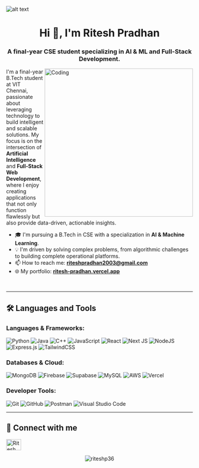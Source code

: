 ![alt text](https://user-images.githubusercontent.com/74038190/213910845-af37a709-8995-40d6-be59-724526e3c3d7.gif)

<h1 align="center">Hi 👋, I'm Ritesh Pradhan</h1>
<h3 align="center">A final-year CSE student specializing in AI & ML and Full-Stack Development.</h3>
<img align="right" alt="Coding" width="400" src="https://cdn.dribbble.com/users/605032/screenshots/3196252/media/aa96d6f1e953e30284f28e1add8b3ad2.gif">

<p>
  I'm a final-year B.Tech student at VIT Chennai, passionate about leveraging technology to build intelligent and scalable solutions. My focus is on the intersection of <b>Artificial Intelligence</b> and <b>Full-Stack Web Development</b>, where I enjoy creating applications that not only function flawlessly but also provide data-driven, actionable insights.
</p>

- 🎓 I'm pursuing a B.Tech in CSE with a specialization in **AI & Machine Learning**.
- 💡 I'm driven by solving complex problems, from algorithmic challenges to building complete operational platforms.
- 📫 How to reach me: **riteshpradhan2003@gmail.com**
- 🌐 My portfolio: **[ritesh-pradhan.vercel.app](https://ritesh-pradhan.vercel.app/)**

<br/>

---

## 🛠️ Languages and Tools

### Languages & Frameworks:
![Python](https://img.shields.io/badge/python-3670A0?style=for-the-badge&logo=python&logoColor=ffdd54)
![Java](https://img.shields.io/badge/java-%23ED8B00.svg?style=for-the-badge&logo=openjdk&logoColor=white)
![C++](https://img.shields.io/badge/c++-%2300599C.svg?style=for-the-badge&logo=c%2B%2B&logoColor=white)
![JavaScript](https://img.shields.io/badge/javascript-%23323330.svg?style=for-the-badge&logo=javascript&logoColor=%23F7DF1E)
![React](https://img.shields.io/badge/react-%2320232a.svg?style=for-the-badge&logo=react&logoColor=%2361DAFB)
![Next JS](https://img.shields.io/badge/Next-black?style=for-the-badge&logo=next.js&logoColor=white)
![NodeJS](https://img.shields.io/badge/node.js-6DA55F?style=for-the-badge&logo=node.js&logoColor=white)
![Express.js](https://img.shields.io/badge/express.js-%23404d59.svg?style=for-the-badge&logo=express&logoColor=%2361DAFB)
![TailwindCSS](https://img.shields.io/badge/tailwindcss-%2338B2AC.svg?style=for-the-badge&logo=tailwind-css&logoColor=white)

### Databases & Cloud:
![MongoDB](https://img.shields.io/badge/MongoDB-%234ea94b.svg?style=for-the-badge&logo=mongodb&logoColor=white)
![Firebase](https://img.shields.io/badge/firebase-%23039BE5.svg?style=for-the-badge&logo=firebase)
![Supabase](https://img.shields.io/badge/Supabase-3ECF8E?style=for-the-badge&logo=supabase&logoColor=white)
![MySQL](https://img.shields.io/badge/mysql-%2300f.svg?style=for-the-badge&logo=mysql&logoColor=white)
![AWS](https://img.shields.io/badge/AWS-%23FF9900.svg?style=for-the-badge&logo=amazon-aws&logoColor=white)
![Vercel](https://img.shields.io/badge/vercel-%23000000.svg?style=for-the-badge&logo=vercel&logoColor=white)

### Developer Tools:
![Git](https://img.shields.io/badge/git-%23F05033.svg?style=for-the-badge&logo=git&logoColor=white)
![GitHub](https://img.shields.io/badge/github-%23121011.svg?style=for-the-badge&logo=github&logoColor=white)
![Postman](https://img.shields.io/badge/Postman-FF6C37?style=for-the-badge&logo=postman&logoColor=white)
![Visual Studio Code](https://img.shields.io/badge/Visual%20Studio%20Code-0078d7.svg?style=for-the-badge&logo=visual-studio-code&logoColor=white)
<br/>

---

## 🔗 Connect with me

<p align="left">
  <a href="https://linkedin.com/in/ritesh-pradhan-220301256" target="blank"><img align="center" src="https://raw.githubusercontent.com/rahuldkjain/github-profile-readme-generator/master/src/images/icons/Social/linked-in-alt.svg" alt="Ritesh Pradhan's LinkedIn" height="30" width="40" /></a>
  <!-- You can add other social links here if you want -->
</p>

<p align="center"><img align="center" src="https://github-readme-stats.vercel.app/api/top-langs?username=riteshp36&show_icons=true&locale=en&layout=compact" alt="riteshp36" /></p>
